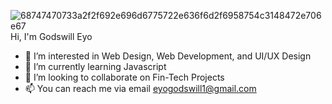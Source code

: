 ![68747470733a2f2f692e696d6775722e636f6d2f6958754c3148472e706e67](https://github.com/theeyogodswill/theeyogodswill/assets/111960779/668f3838-6650-42db-b6b3-62c6a77c3cf0)
Hi, I'm Godswill Eyo



- 👀 I’m interested in Web Design, Web Development, and UI/UX Design
- 🌱 I’m currently learning Javascript
- 💞️ I’m looking to collaborate on Fin-Tech Projects
- 📫 You can reach me via email eyogodswill1@gmail.com

<!---
theeyogodswill/theeyogodswill is a ✨ special ✨ repository because its `README.md` (this file) appears on your GitHub profile.
You can click the Preview link to take a look at your changes.
--->


